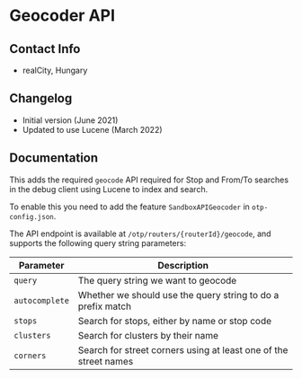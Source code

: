 # Geocoder API

## Contact Info

- realCity, Hungary

## Changelog

- Initial version (June 2021)
- Updated to use Lucene (March 2022)

## Documentation

This adds the required `geocode` API required for Stop and From/To searches in the debug client
using Lucene to index and search.

To enable this you need to add the feature `SandboxAPIGeocoder` in `otp-config.json`.

The API endpoint is available at `/otp/routers/{routerId}/geocode`, and supports the following query
string parameters:

| Parameter      | Description                                                      |
|----------------|------------------------------------------------------------------|
| `query`        | The query string we want to geocode                              |
| `autocomplete` | Whether we should use the query string to do a prefix match      |
| `stops`        | Search for stops, either by name or stop code                    |
| `clusters`     | Search for clusters by their name                                |
| `corners`      | Search for street corners using at least one of the street names |
